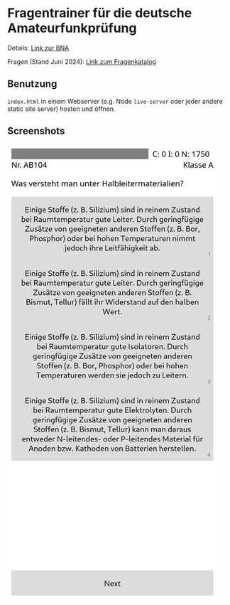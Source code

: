 # Fragentrainer für die deutsche Amateurfunkprüfung

Details: [Link zur BNA](https://www.bundesnetzagentur.de/DE/Fachthemen/Telekommunikation/Frequenzen/SpezielleAnwendungen/Amateurfunk/start.html)

Fragen (Stand Juni 2024): [Link zum Fragenkatalog](https://www.bundesnetzagentur.de/SharedDocs/Downloads/DE/Sachgebiete/Telekommunikation/Unternehmen_Institutionen/Frequenzen/Amateurfunk/Fragenkatalog/Pruefungsfragen.pdf?__blob=publicationFile&v=2)

## Benutzung

`index.html` in einem Webserver (e.g. Node `live-server` oder jeder andere static site server) hosten und öffnen.

## Screenshots

![Ansicht auf einem Mobiltelefon](https://github.com/julkali/afp/blob/master/afp_trainer_screenshot_mobile.png?raw=true)